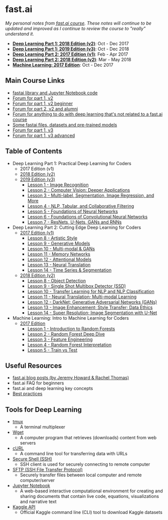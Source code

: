 # fast.ai

_My personal notes from [fast.ai course](http://www.fast.ai/). These notes will continue to be updated and improved as I continue to review the course to "really" understand it._

* [**Deep Learning Part 1: 2018 Edition \(v2\)**](deep-learning-part-1/edition-2018/): Oct - Dec 2017
* [**Deep Learning Part 1: 2019 Edition \(v3\)**](deep-learning-part-1/edition-2019/): Oct - Dec 2018
* [**Deep Learning Part 2: 2017 Edition \(v1\)**](deep-learning-part-2/edition-2017/): Feb - Apr 2017
* [**Deep Learning Part 2: 2018 Edition \(v2\)**](deep-learning-part-2/edition-2018/): Mar - May 2018
* [**Machine Learning: 2017 Edition**](machine-learning/edition-2017/): Oct - Dec 2017

## Main Course Links

* [fastai library and Jupyter Notebook code](https://github.com/fastai/fastai)
* [Forum for part 1, v2](http://forums.fast.ai/c/part1-v2)
* [Forum for part 1, v2 beginner](http://forums.fast.ai/c/part1v2-beg)
* [Forum for part 2, v2 and alumni](http://forums.fast.ai/c/part2-v2)
* [Forum for anything to do with deep learning that's not related to a fast.ai course](http://forums.fast.ai/c/deep-learning)
* [Some fastai files, datasets and pre-trained models](http://files.fast.ai/)
* [Forum for part 1, v3](https://forums.fast.ai/c/part1-v3)
* [Forum for part 1, v3 advanced](https://forums.fast.ai/c/part1-v3/part1-v3-adv)

## Table of Contents

* Deep Learning Part 1: Practical Deep Learning for Coders
  * 2017 Edition \(v1\)
  * [2018 Edition \(v2\)](deep-learning-part-1/edition-2018/)
  * [2019 Edition \(v3\)](deep-learning-part-1/edition-2019/)
    * [Lesson 1 - Image Recognition](deep-learning-part-1/edition-2019/lesson-1-image-recognition.md)
    * [Lesson 2 - Computer Vision: Deeper Applications](deep-learning-part-1/edition-2019/lesson-2-deeper-dive-into-cv.md)
    * [Lesson 3 - Multi-label, Segmentation, Image Regression, and More](deep-learning-part-1/edition-2019/lesson-3-multilabel-segmentation.md)
    * [Lesson 4 - NLP, Tabular, and Collaborative Filtering](deep-learning-part-1/edition-2019/lesson-4-nlp-tabular-collab.md)
    * [Lesson 5 - Foundations of Neural Networks](deep-learning-part-1/edition-2019/lesson-5-foundations-neural-nets.md)
    * [Lesson 6 - Foundations of Convolutional Neural Networks](deep-learning-part-1/edition-2019/lesson-6-foundations-convolutional-neural-nets.md)
    * [Lesson 7 - ResNets, U-Nets, GANs and RNNs](deep-learning-part-1/edition-2019/lesson-7-resnet-unet-gan-rnn.md)
* Deep Learning Part 2: Cutting Edge Deep Learning for Coders
  * [2017 Edition \(v1\)](deep-learning-part-2/edition-2017/)
    * [Lesson 8 - Artistic Style](deep-learning-part-2/edition-2017/lesson-8-artistic-style)
    * [Lesson 9 - Generative Models](deep-learning-part-2/edition-2017/lesson-9-generative-models)
    * [Lesson 10 - Multi-modal & GANs](deep-learning-part-2/edition-2017/lesson-10-multi-modal-and-gans)
    * [Lesson 11 - Memory Networks](deep-learning-part-2/edition-2017/lesson-11-memory-networks)
    * [Lesson 12 - Attentional Models](deep-learning-part-2/edition-2017/lesson-12-attentional-models)
    * [Lesson 13 - Neural Translation](deep-learning-part-2/edition-2017/lesson-13-neural-translation)
    * [Lesson 14 - Time Series & Segmentation](deep-learning-part-2/edition-2017/lesson-14-time-series-and-segmentation)
  * [2018 Edition \(v2\)](deep-learning-part-2/edition-2018/)
    * [Lesson 8 - Object Detection](deep-learning-part-2/edition-2018/lesson-8-object-detection)
    * [Lesson 9 - Single Shot Multibox Detector \(SSD\)](deep-learning-part-2/edition-2018/lesson-9-multi-object-detection)
    * [Lesson 10 - Transfer Learning for NLP and NLP Classification](deep-learning-part-2/edition-2018/lesson-10-transfer-learning-nlp)
    * [Lesson 11 - Neural Translation; Multi-modal Learning](deep-learning-part-2/edition-2018/lesson-11-neural-translation)
    * [Lesson 12 - DarkNet; Generative Adversarial Networks \(GANs\)](deep-learning-part-2/edition-2018/lesson-12-gan)
    * [Lesson 13 - Image Enhancement; Style Transfer; Data Ethics](deep-learning-part-2/edition-2018/lesson-13-image-enhancement)
    * [Lesson 14 - Super Resolution; Image Segmentation with U-Net](deep-learning-part-2/edition-2018/lesson-14-image-segmentation)
* Machine Learning: Intro to Machine Learning for Coders
  * [2017 Edition](machine-learning/edition-2017/)
    * [Lesson 1 - Introduction to Random Forests](machine-learning/edition-2017/lesson-1-intro-random-forests)
    * [Lesson 2 - Random Forest Deep Dive](machine-learning/edition-2017/lesson-2-random-forest-deep-dive)
    * [Lesson 3 - Feature Engineering](machine-learning/edition-2017/lesson-3-feature-engineering)
    * [Lesson 4 - Random Forest Interpretation](machine-learning/edition-2017/lesson-4-random-forest-interpretation)
    * [Lesson 5 - Train vs Test](machine-learning/edition-2017/lesson-5-train-vs-test)

## Useful Resources

* [fast.ai blog posts \(by Jeremy Howard & Rachel Thomas\)](http://www.fast.ai/topics/)
* fast.ai FAQ for beginners
* fast.ai and deep learning key concepts
* [Best practices](http://forums.fast.ai/t/30-best-practices/12344)

## Tools for Deep Learning

* [tmux](https://github.com/tmux/tmux/wiki)
  * A terminal multiplexer
* [Wget](https://en.wikipedia.org/wiki/Wget)
  * A computer program that retrieves (downloads) content from web servers
* [cURL](https://curl.haxx.se/)
  * A command line tool for transferring data with URLs
* [Secure Shell (SSH)](https://en.wikipedia.org/wiki/Secure_Shell)
  * SSH client is used for securely connecting to remote computer
* [SFTP (SSH File Transfer Protocol)](https://en.wikipedia.org/wiki/SSH_File_Transfer_Protocol)
  * Securely transfer files between local computer and remote computer/server
* [Jupyter Notebook](http://jupyter.org/)
  * A web-based interactive computational environment for creating and sharing documents that contain live code, equations, visualizations and narrative text
* [Kaggle API](https://github.com/Kaggle/kaggle-api)
  * Official Kaggle command line (CLI) tool to download Kaggle datasets